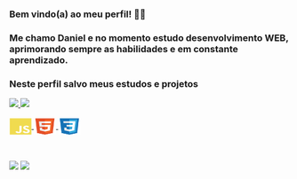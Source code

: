 ### Bem vindo(a) ao meu perfil! 👋😁
### Me chamo Daniel e no momento estudo desenvolvimento WEB, aprimorando sempre as habilidades e em constante aprendizado.
### Neste perfil salvo meus estudos e projetos 

 <div>
   <a href="https://github.com/Daniel-W-Carvalho">
   <img height="180em" src="https://github-readme-stats.vercel.app/api?username=Daniel-W-Carvalho&show_icons=true&theme=radical&include_all_commits=true&count_private=true"/>
   <img height="180em" src="https://github-readme-stats.vercel.app/api/top-langs/?username=Daniel-W-Carvalho&layout=compact&langs_count=6&theme=radical"/>

</div>
<div style="display: inline_block"><br>
  <img align="center" alt="Js" height="30" width="40" src="https://raw.githubusercontent.com/devicons/devicon/master/icons/javascript/javascript-plain.svg">
  <img align="center" alt="HTML" height="30" width="40" src="https://raw.githubusercontent.com/devicons/devicon/master/icons/html5/html5-original.svg">
  <img align="center" alt="CSS" height="30" width="40" src="https://raw.githubusercontent.com/devicons/devicon/master/icons/css3/css3-original.svg">
</div>
 
 <br>
 
  ##
  
<div> 
  <a href="https://www.linkedin.com/in/daniel-carvalho-aaa19b23a/" target="_blank"><img src="https://img.shields.io/badge/-LinkedIn-%230077B5?style=for-the-badge&logo=linkedin&logoColor=white" target="_blank"></a>
  <a href = "danielcarvalho7122@gmail.com"><img src="https://img.shields.io/badge/-Gmail-%23333?style=for-the-badge&logo=gmail&logoColor=white" target="_blank"></a>
</div>


